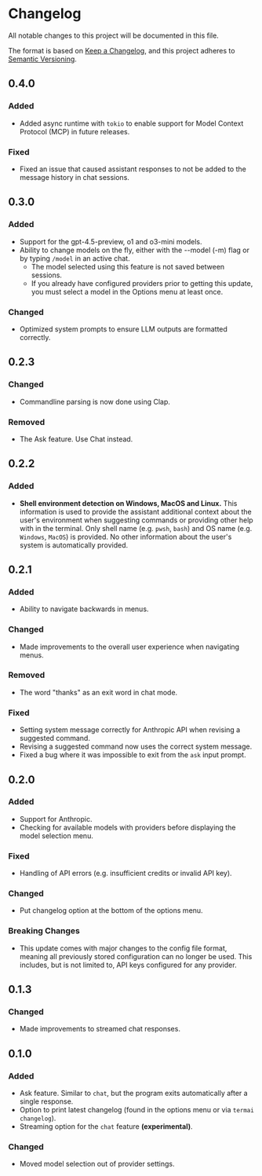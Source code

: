 # Changelog

All notable changes to this project will be documented in this file.

The format is based on [Keep a Changelog](https://keepachangelog.com/en/1.1.0/),
and this project adheres to [Semantic Versioning](https://semver.org/spec/v2.0.0.html).

## 0.4.0

### Added

- Added async runtime with `tokio` to enable support for Model Context Protocol (MCP) in future releases.

### Fixed

- Fixed an issue that caused assistant responses to not be added to the message history in chat sessions.

## 0.3.0

### Added

- Support for the gpt-4.5-preview, o1 and o3-mini models.
- Ability to change models on the fly, either with the --model (-m) flag or by typing `/model` in an active chat.
   - The model selected using this feature is not saved between sessions.
   - If you already have configured providers prior to getting this update, you must select a model in the Options menu at least once.

### Changed
- Optimized system prompts to ensure LLM outputs are formatted correctly.

## 0.2.3

### Changed
- Commandline parsing is now done using Clap.

### Removed
- The Ask feature. Use Chat instead.

## 0.2.2

### Added

- **Shell environment detection on Windows, MacOS and Linux.** This information is used to provide the assistant additional context about the user's environment when suggesting commands or providing other help with in the terminal. Only shell name (e.g. `pwsh`, `bash`) and OS name (e.g. `Windows`, `MacOS`) is provided. No other information about the user's system is automatically provided.

## 0.2.1

### Added
- Ability to navigate backwards in menus.

### Changed
- Made improvements to the overall user experience when navigating menus.

### Removed
- The word "thanks" as an exit word in chat mode.

### Fixed
- Setting system message correctly for Anthropic API when revising a suggested command.
- Revising a suggested command now uses the correct system message.
- Fixed a bug where it was impossible to exit from the `ask` input prompt.

## 0.2.0

### Added
- Support for Anthropic.
- Checking for available models with providers before displaying the model selection menu.

### Fixed
- Handling of API errors (e.g. insufficient credits or invalid API key).

### Changed
- Put changelog option at the bottom of the options menu.

### Breaking Changes
- This update comes with major changes to the config file format, meaning all previously stored configuration can no longer be used. This includes, but is not limited to, API keys configured for any provider.

## 0.1.3 

### Changed
- Made improvements to streamed chat responses.

## 0.1.0

### Added
- Ask feature. Similar to `chat`, but the program exits automatically after a single response.
- Option to print latest changelog (found in the options menu or via `termai changelog`).
- Streaming option for the `chat` feature **(experimental)**.

### Changed
- Moved model selection out of provider settings.
